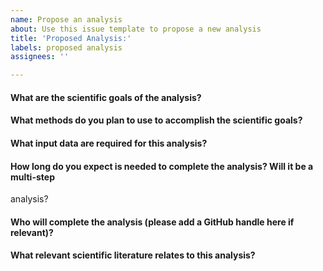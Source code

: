 ```yaml
---
name: Propose an analysis
about: Use this issue template to propose a new analysis
title: 'Proposed Analysis:'
labels: proposed analysis
assignees: ''

---
```


<!--Hi there! Please take a moment to fill out the template below.-->

#### What are the scientific goals of the analysis?



#### What methods do you plan to use to accomplish the scientific goals?



#### What input data are required for this analysis?



#### How long do you expect is needed to complete the analysis? Will it be a multi-step 
analysis?


#### Who will complete the analysis (please add a GitHub handle here if relevant)?



#### What relevant scientific literature relates to this analysis?
